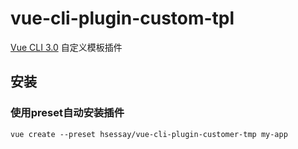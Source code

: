 # vue-cli-plugin-custom-tpl

[Vue CLI 3.0](https://github.com/vuejs/vue-cli) 自定义模板插件 

## 安装

### 使用preset自动安装插件
```
vue create --preset hsessay/vue-cli-plugin-customer-tmp my-app
```
